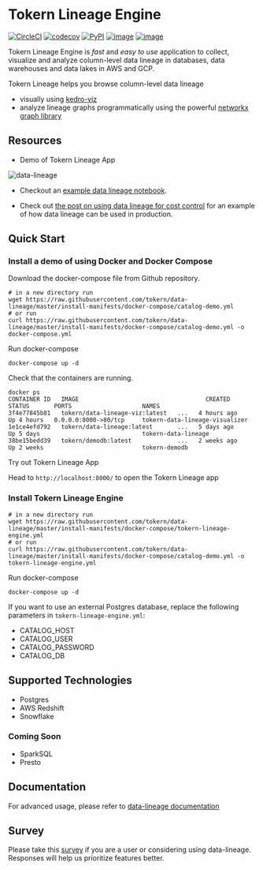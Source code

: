 # Tokern Lineage Engine

[![CircleCI](https://circleci.com/gh/tokern/data-lineage.svg?style=svg)](https://circleci.com/gh/tokern/data-lineage)
[![codecov](https://codecov.io/gh/tokern/data-lineage/branch/master/graph/badge.svg)](https://codecov.io/gh/tokern/data-lineage)
[![PyPI](https://img.shields.io/pypi/v/data-lineage.svg)](https://pypi.python.org/pypi/data-lineage)
[![image](https://img.shields.io/pypi/l/data-lineage.svg)](https://pypi.org/project/data-lineage/)
[![image](https://img.shields.io/pypi/pyversions/data-lineage.svg)](https://pypi.org/project/data-lineage/)


Tokern Lineage Engine is _fast_ and _easy to use_ application to collect, visualize and analyze 
column-level data lineage in databases, data warehouses and data lakes in AWS and GCP.

Tokern Lineage helps you browse column-level data lineage 
* visually using [kedro-viz](https://github.com/quantumblacklabs/kedro-viz)
* analyze lineage graphs programmatically using the powerful [networkx graph library](https://networkx.org/)

## Resources

* Demo of Tokern Lineage App

![data-lineage](https://user-images.githubusercontent.com/1638298/118261607-688a7100-b4d1-11eb-923a-5d2407d6bd8d.gif)

* Checkout an [example data lineage notebook](http://tokern.io/docs/data-lineage/example/).

* Check out [the post on using data lineage for cost control](https://tokern.io/blog/data-lineage-on-redshift/) for an 
example of how data lineage can be used in production.

## Quick Start

### Install a demo of using Docker and Docker Compose

Download the docker-compose file from Github repository.


    # in a new directory run
    wget https://raw.githubusercontent.com/tokern/data-lineage/master/install-manifests/docker-compose/catalog-demo.yml
    # or run
    curl https://raw.githubusercontent.com/tokern/data-lineage/master/install-manifests/docker-compose/catalog-demo.yml -o docker-compose.yml


Run docker-compose
   

    docker-compose up -d


Check that the containers are running.


    docker ps
    CONTAINER ID   IMAGE                                    CREATED        STATUS       PORTS                    NAMES
    3f4e77845b81   tokern/data-lineage-viz:latest   ...   4 hours ago    Up 4 hours   0.0.0.0:8000->80/tcp     tokern-data-lineage-visualizer
    1e1ce4efd792   tokern/data-lineage:latest       ...   5 days ago     Up 5 days                             tokern-data-lineage
    38be15bedd39   tokern/demodb:latest             ...   2 weeks ago    Up 2 weeks                            tokern-demodb

Try out Tokern Lineage App

Head to `http://localhost:8000/` to open the Tokern Lineage app

### Install Tokern Lineage Engine

    # in a new directory run
    wget https://raw.githubusercontent.com/tokern/data-lineage/master/install-manifests/docker-compose/tokern-lineage-engine.yml
    # or run
    curl https://raw.githubusercontent.com/tokern/data-lineage/master/install-manifests/docker-compose/catalog-demo.yml -o tokern-lineage-engine.yml

Run docker-compose
   

    docker-compose up -d


If you want to use an external Postgres database, replace the following parameters in `tokern-lineage-engine.yml`:

* CATALOG_HOST
* CATALOG_USER
* CATALOG_PASSWORD
* CATALOG_DB

## Supported Technologies

* Postgres
* AWS Redshift
* Snowflake

### Coming Soon

* SparkSQL
* Presto

## Documentation

For advanced usage, please refer to [data-lineage documentation](https://tokern.io/docs/data-lineage/index.html)
## Survey

Please take this [survey](https://forms.gle/p2oEQBJnpEguhrp3A) if you are a user or considering using data-lineage. Responses will help us prioritize features better. 

